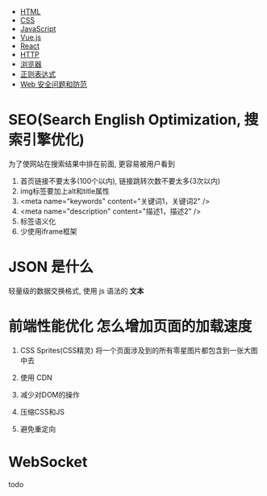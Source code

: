 - <a href="HTML.md">HTML</a>
- <a href="CSS.md">CSS</a>
- <a href="JavaScript.md">JavaScript</a>
- <a href="vue.md">Vue.js</a>
- <a href="React.md">React</a>
- <a href="http.md">HTTP</a>
- <a href="browser.md">浏览器</a>
- <a href="regExp.md">正则表达式</a>
- <a href="secure.md">Web 安全问题和防范</a>

# SEO(Search English Optimization, 搜索引擎优化)

为了使网站在搜索结果中排在前面, 更容易被用户看到

1. 首页链接不要太多(100个以内), 链接跳转次数不要太多(3次以内)
2. img标签要加上alt和title属性
3. \<meta name="keywords" content="关键词1，关键词2" />
4. \<meta name="description" content="描述1，描述2" />
5. 标签语义化
6. 少使用iframe框架

# JSON 是什么

轻量级的数据交换格式, 使用 js 语法的 **文本**

# 前端性能优化 怎么增加页面的加载速度

1. CSS Sprites(CSS精灵) 将一个页面涉及到的所有零星图片都包含到一张大图中去

2. 使用 CDN

3. 减少对DOM的操作

4. 压缩CSS和JS

5. 避免重定向

# WebSocket

todo
